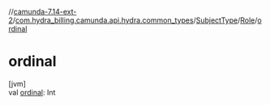 //[camunda-7.14-ext-2](../../../../index.md)/[com.hydra_billing.camunda.api.hydra.common_types](../../index.md)/[SubjectType](../index.md)/[Role](index.md)/[ordinal](ordinal.md)

# ordinal

[jvm]\
val [ordinal](ordinal.md): Int
